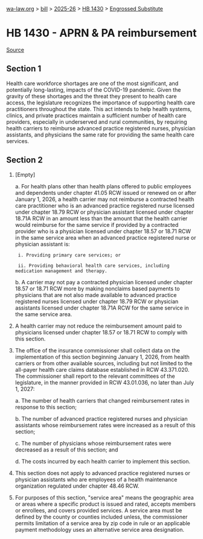 [wa-law.org](/) > [bill](/bill/) > [2025-26](/bill/2025-26/) > [HB 1430](/bill/2025-26/hb/1430/) > [Engrossed Substitute](/bill/2025-26/hb/1430/S.E/)

# HB 1430 - APRN & PA reimbursement

[Source](http://lawfilesext.leg.wa.gov/biennium/2025-26/Pdf/Bills/House%20Bills/1430-S.E.pdf)

## Section 1
Health care workforce shortages are one of the most significant, and potentially long-lasting, impacts of the COVID-19 pandemic. Given the gravity of these shortages and the threat they present to health care access, the legislature recognizes the importance of supporting health care practitioners throughout the state. This act intends to help health systems, clinics, and private practices maintain a sufficient number of health care providers, especially in underserved and rural communities, by requiring health carriers to reimburse advanced practice registered nurses, physician assistants, and physicians the same rate for providing the same health care services.

## Section 2
1. [Empty]

    a. For health plans other than health plans offered to public employees and dependents under chapter 41.05 RCW issued or renewed on or after January 1, 2026, a health carrier may not reimburse a contracted health care practitioner who is an advanced practice registered nurse licensed under chapter 18.79 RCW or physician assistant licensed under chapter 18.71A RCW in an amount less than the amount that the health carrier would reimburse for the same service if provided by a contracted provider who is a physician licensed under chapter 18.57 or 18.71 RCW in the same service area when an advanced practice registered nurse or physician assistant is:

        i. Providing primary care services; or

        ii. Providing behavioral health care services, including medication management and therapy.

    b. A carrier may not pay a contracted physician licensed under chapter 18.57 or 18.71 RCW more by making nonclaims based payments to physicians that are not also made available to advanced practice registered nurses licensed under chapter 18.79 RCW or physician assistants licensed under chapter 18.71A RCW for the same service in the same service area.

2. A health carrier may not reduce the reimbursement amount paid to physicians licensed under chapter 18.57 or 18.71 RCW to comply with this section.

3. The office of the insurance commissioner shall collect data on the implementation of this section beginning January 1, 2026, from health carriers or from other available sources, including but not limited to the all-payer health care claims database established in RCW 43.371.020. The commissioner shall report to the relevant committees of the legislature, in the manner provided in RCW 43.01.036, no later than July 1, 2027:

    a. The number of health carriers that changed reimbursement rates in response to this section;

    b. The number of advanced practice registered nurses and physician assistants whose reimbursement rates were increased as a result of this section;

    c. The number of physicians whose reimbursement rates were decreased as a result of this section; and

    d. The costs incurred by each health carrier to implement this section.

4. This section does not apply to advanced practice registered nurses or physician assistants who are employees of a health maintenance organization regulated under chapter 48.46 RCW.

5. For purposes of this section, "service area" means the geographic area or areas where a specific product is issued and rated, accepts members or enrollees, and covers provided services. A service area must be defined by the county or counties included unless, the commissioner permits limitation of a service area by zip code in rule or an applicable payment methodology uses an alternative service area designation.
